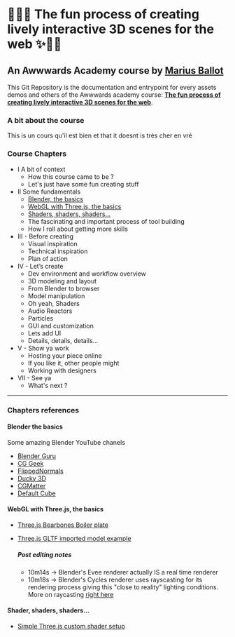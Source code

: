 # 👨‍💻✨ The fun process of creating lively interactive 3D scenes for the web ✨👨‍💻
## An Awwwards Academy course by <a target="_blank" href="https://mariusballot.com">Marius Ballot</a>

This Git Repository is the documentation and entrypoint for every assets demos and others of the Awwwards academy course: <strong><a target="_blank" href="https://awwwards.com/academy">The fun process of creating lively interactive 3D scenes for the web</a></strong>.

### A bit about the course

This is un cours qu'il est bien et that it doesnt is très cher en vré

### Course Chapters
*  I A bit of context
    *  How this course came to be ?
    *  Let's just have some fun creating stuff
*  II Some fundamentals
    *  [Blender, the basics](#blenderBasics)
    *  [WebGL with Three.js, the basics](#threebasics)
    *  [Shaders, shaders, shaders...](#shaders)
    *  The fascinating and important process of tool building
    *  How I roll about getting more skills
*  III - Before creating
    *  Visual inspiration
    *  Technical inspiration
    *  Plan of action
*  IV - Let’s create
    *  Dev environment and workflow overview
    *  3D modeling and layout
    *  From Blender to browser
    *  Model manipulation
    *  Oh yeah, Shaders
    *  Audio Reactors
    *  Particles
    *  GUI and customization
    *  Lets add UI
    *  Details, details, details…
*  V - Show ya work
    *  Hosting your piece online
    *  If you like it, other people might
    *  Working with designers
*  VII - See ya
    *  What's next ?

_ _ _ _

### Chapters references

#### Blender the basics<a name="blenderBasics"></a>

Some amazing Blender YouTube chanels
* <a href="https://www.youtube.com/user/AndrewPPrice" target="_blank">Blender Guru</a>
* <a href="https://www.youtube.com/user/Blenderfan93" target="_blank">CG Geek</a>
* <a href="https://www.youtube.com/user/FlippedNormalsTuts" target="_blank">FlippedNormals</a>
* <a href="https://www.youtube.com/channel/UCuNhGhbemBkdflZ1FGJ0lUQ" target="_blank">Ducky 3D</a>
* <a href="https://www.youtube.com/channel/UCy1f4m64dwCwk8CBZ_vHfPg" target="_blank">CGMatter</a>
* <a href="https://www.youtube.com/channel/UCdpWKLNfbROyoGPV46-zaUQ" target="_blank">Default Cube</a>

#### WebGL with Three.js, the basics <a name="threebasics"></a>

* <a href="./demos/SimpleThreeJSBoilerPlate" target="_blank">Three.js Bearbones Boiler plate</a>
* <a href="./demos/ThreeJSModelImportExample" target="_blank">Three.js GLTF imported model example</a>


    ##### Post editing notes
    * 10m14s -> Blender's Evee renderer actually IS a real time renderer
    * 10m18s -> Blender's Cycles renderer uses rayscasting for its rendering process giving this "close to reality" lighting conditions. More on raycasting <a href="https://en.wikipedia.org/wiki/Ray_casting">right here</a>


#### Shader, shaders, shaders... <a name="shaders"></a>

* <a href="./demos/SimpleThreeJShader" target="_blank">Simple Three.js custom shader setup</a>